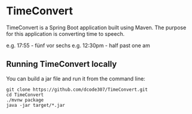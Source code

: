 # TimeConvert
TimeConvert is a Spring Boot application built using Maven.
The purpose for this application is converting time to speech.

e.g. 17:55 - fünf vor sechs
e.g. 12:30pm - half past one am

## Running TimeConvert locally
You can build a jar file and run it from the command line:

```
git clone https://github.com/dcode307/TimeConvert.git
cd TimeConvert
./mvnw package
java -jar target/*.jar
```
